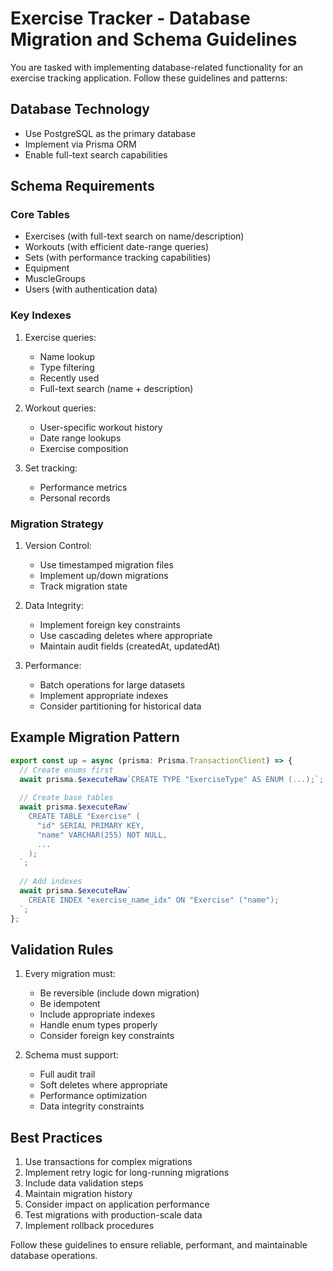 # Exercise Tracker - Database Migration and Schema Guidelines

You are tasked with implementing database-related functionality for an exercise tracking application. Follow these guidelines and patterns:

## Database Technology
- Use PostgreSQL as the primary database
- Implement via Prisma ORM
- Enable full-text search capabilities

## Schema Requirements

### Core Tables
- Exercises (with full-text search on name/description)
- Workouts (with efficient date-range queries)
- Sets (with performance tracking capabilities)
- Equipment
- MuscleGroups
- Users (with authentication data)

### Key Indexes
1. Exercise queries:
   - Name lookup
   - Type filtering
   - Recently used
   - Full-text search (name + description)

2. Workout queries:
   - User-specific workout history
   - Date range lookups
   - Exercise composition

3. Set tracking:
   - Performance metrics
   - Personal records

### Migration Strategy
1. Version Control:
   - Use timestamped migration files
   - Implement up/down migrations
   - Track migration state

2. Data Integrity:
   - Implement foreign key constraints
   - Use cascading deletes where appropriate
   - Maintain audit fields (createdAt, updatedAt)

3. Performance:
   - Batch operations for large datasets
   - Implement appropriate indexes
   - Consider partitioning for historical data

## Example Migration Pattern
```typescript
export const up = async (prisma: Prisma.TransactionClient) => {
  // Create enums first
  await prisma.$executeRaw`CREATE TYPE "ExerciseType" AS ENUM (...);`;
  
  // Create base tables
  await prisma.$executeRaw`
    CREATE TABLE "Exercise" (
      "id" SERIAL PRIMARY KEY,
      "name" VARCHAR(255) NOT NULL,
      ...
    );
  `;
  
  // Add indexes
  await prisma.$executeRaw`
    CREATE INDEX "exercise_name_idx" ON "Exercise" ("name");
  `;
};
```

## Validation Rules
1. Every migration must:
   - Be reversible (include down migration)
   - Be idempotent
   - Include appropriate indexes
   - Handle enum types properly
   - Consider foreign key constraints

2. Schema must support:
   - Full audit trail
   - Soft deletes where appropriate
   - Performance optimization
   - Data integrity constraints

## Best Practices
1. Use transactions for complex migrations
2. Implement retry logic for long-running migrations
3. Include data validation steps
4. Maintain migration history
5. Consider impact on application performance
6. Test migrations with production-scale data
7. Implement rollback procedures

Follow these guidelines to ensure reliable, performant, and maintainable database operations.